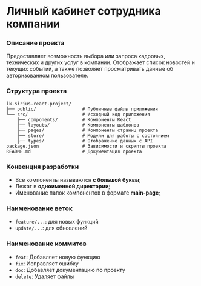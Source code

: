 # Личный кабинет сотрудника компании

### Описание проекта
Предоставляет возможность выбора или запроса кадровых, технических и других услуг в компании. Отображает список новостей и текущих событий, а также позволяет просматривать данные об авторизованном пользователе.

### Структура проекта
```
lk.sirius.react.project/
├── public/                 # Публичные файлы приложения
└── src/                    # Исходный код приложения
    ├── components/         # Компоненты React
    ├── layouts/            # Компоненты шаблонов
    ├── pages/              # Компоненты страниц проекта
    ├── store/              # Модули для работы с состоянием
    ├── types/              # Отображение данных с API
package.json                # Зависимости и скрипты проекта
README.md                   # Документация проекта
```

### Конвенция разработки
- Все компоненты называются **с большой буквы**;
- Лежат в **одноименной директории**;
- Именование папок компонентов в формате **main-page**;

### Наименование веток
- `feature/...`: для новых функций 
- `update/...`: для обновлений

### Наименование коммитов
- `feat`: Добавляет новую функцию
- `fix`: Исправляет ошибку
- `doc`: Добавляет документацию по проекту
- `delete`: Удаляет файлы 